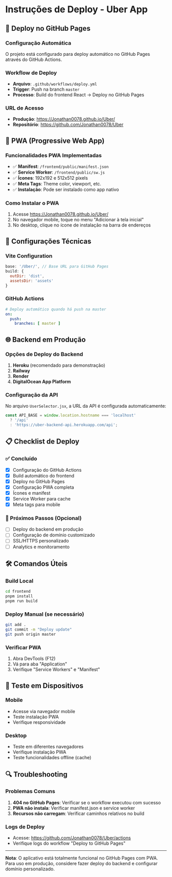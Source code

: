 # Instruções de Deploy - Uber App

## 🚀 Deploy no GitHub Pages

### Configuração Automática
O projeto está configurado para deploy automático no GitHub Pages através do GitHub Actions.

### Workflow de Deploy
- **Arquivo**: `.github/workflows/deploy.yml`
- **Trigger**: Push na branch `master`
- **Processo**: Build do frontend React → Deploy no GitHub Pages

### URL de Acesso
- **Produção**: https://Jonathan0078.github.io/Uber/
- **Repositório**: https://github.com/Jonathan0078/Uber

## 📱 PWA (Progressive Web App)

### Funcionalidades PWA Implementadas
- ✅ **Manifest**: `/frontend/public/manifest.json`
- ✅ **Service Worker**: `/frontend/public/sw.js`
- ✅ **Ícones**: 192x192 e 512x512 pixels
- ✅ **Meta Tags**: Theme color, viewport, etc.
- ✅ **Instalação**: Pode ser instalado como app nativo

### Como Instalar o PWA
1. Acesse https://Jonathan0078.github.io/Uber/
2. No navegador mobile, toque no menu "Adicionar à tela inicial"
3. No desktop, clique no ícone de instalação na barra de endereços

## 🔧 Configurações Técnicas

### Vite Configuration
```javascript
base: '/Uber/', // Base URL para GitHub Pages
build: {
  outDir: 'dist',
  assetsDir: 'assets'
}
```

### GitHub Actions
```yaml
# Deploy automático quando há push na master
on:
  push:
    branches: [ master ]
```

## 🌐 Backend em Produção

### Opções de Deploy do Backend
1. **Heroku** (recomendado para demonstração)
2. **Railway**
3. **Render**
4. **DigitalOcean App Platform**

### Configuração da API
No arquivo `UserSelector.jsx`, a URL da API é configurada automaticamente:
```javascript
const API_BASE = window.location.hostname === 'localhost' 
  ? '/api' 
  : 'https://uber-backend-api.herokuapp.com/api';
```

## 📋 Checklist de Deploy

### ✅ Concluído
- [x] Configuração do GitHub Actions
- [x] Build automático do frontend
- [x] Deploy no GitHub Pages
- [x] Configuração PWA completa
- [x] Ícones e manifest
- [x] Service Worker para cache
- [x] Meta tags para mobile

### 🔄 Próximos Passos (Opcional)
- [ ] Deploy do backend em produção
- [ ] Configuração de domínio customizado
- [ ] SSL/HTTPS personalizado
- [ ] Analytics e monitoramento

## 🛠️ Comandos Úteis

### Build Local
```bash
cd frontend
pnpm install
pnpm run build
```

### Deploy Manual (se necessário)
```bash
git add .
git commit -m "Deploy update"
git push origin master
```

### Verificar PWA
1. Abra DevTools (F12)
2. Vá para aba "Application"
3. Verifique "Service Workers" e "Manifest"

## 📱 Teste em Dispositivos

### Mobile
- Acesse via navegador mobile
- Teste instalação PWA
- Verifique responsividade

### Desktop
- Teste em diferentes navegadores
- Verifique instalação PWA
- Teste funcionalidades offline (cache)

## 🔍 Troubleshooting

### Problemas Comuns
1. **404 no GitHub Pages**: Verificar se o workflow executou com sucesso
2. **PWA não instala**: Verificar manifest.json e service worker
3. **Recursos não carregam**: Verificar caminhos relativos no build

### Logs de Deploy
- Acesse: https://github.com/Jonathan0078/Uber/actions
- Verifique logs do workflow "Deploy to GitHub Pages"

---

**Nota**: O aplicativo está totalmente funcional no GitHub Pages com PWA. Para uso em produção, considere fazer deploy do backend e configurar domínio personalizado.

